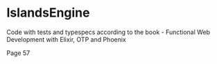 # IslandsEngine

Code with tests and typespecs according to the book - Functional Web Development with Elixir, OTP and Phoenix

Page 57